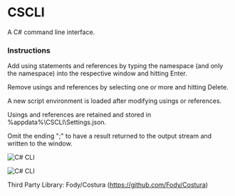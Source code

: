 # CSCLI
A C# command line interface.

### Instructions

Add using statements and references by typing the namespace (and only the namespace) into the respective window and hitting Enter.

Remove usings and references by selecting one or more and hitting Delete.

A new script environment is loaded after modifying usings or references.

Usings and references are retained and stored in %appdata%\\CSCLI\\Settings.json.

Omit the ending ";" to have a result returned to the output stream and written to the window.

![C# CLI](https://translucency.azurewebsites.net/Images/Screenshots/CSCLI2.png)

![C# CLI](https://translucency.azurewebsites.net/Images/Screenshots/CSCLI1.png)

Third Party Library: Fody/Costura (https://github.com/Fody/Costura)
